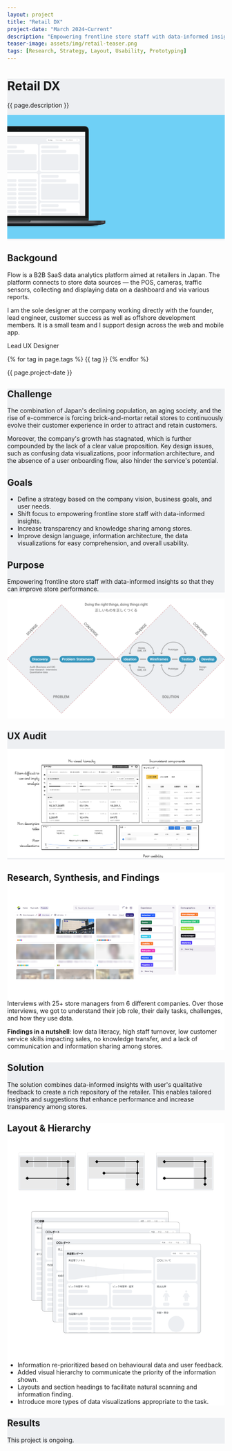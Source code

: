 ```yaml
---
layout: project
title: "Retail DX"
project-date: "March 2024~Current"
description: "Empowering frontline store staff with data-informed insights."
teaser-image: assets/img/retail-teaser.png
tags: [Research, Strategy, Layout, Usability, Prototyping]
---
```


<div class="full-width-section" style="background-color: #EDEFF2;">
  <div class="container content-wrapper">
    <h1>Retail DX</h1><p>{{ page.description }}</p>
    <div class="card">
      <img src="/assets/img/retail-screens.png" class="img-fluid rounded " alt="Retail Screens">
    </div>
  </div>
</div>

<div class="full-width-section">
  <div class="container content-wrapper">
    <div class="row">
      <div class="col-8">
        <h2>Backgound</h2>
        <p>Flow is a B2B SaaS data analytics platform aimed at retailers in Japan. The platform connects to store data sources — the POS, cameras, traffic sensors, collecting and displaying data on a dashboard and via various reports.</p>
        <p>I am the sole designer at the company working directly with the founder, lead engineer, customer success as well as offshore development members. It is a small team and I support design across the web and mobile app.</p>
      </div>
      <div class="col-4">
        <p>Lead UX Designer</p>
        {% for tag in page.tags %}
        <span class="badge rounded-pill bg-dark">{{ tag }}</span>
        {% endfor %}
        <p>{{ page.project-date }}</p>
      </div>
    </div>
  </div>
</div>

<div class="full-width-section" style="background-color: #EDEFF2;">
  <div class="container content-wrapper">
    <h2>Challenge</h2>
    <p>The combination of Japan's declining population, an aging society, and the rise of e-commerce is forcing brick-and-mortar retail stores to continuously evolve their customer experience in order to attract and retain customers.</p>
    <p>Moreover, the company's growth has stagnated, which is further compounded by the lack of a clear value proposition. Key design issues, such as confusing data visualizations, poor information architecture, and the absence of a user onboarding flow, also hinder the service's potential.</p>
    <h2>Goals</h2>
    <ul>
      <li>Define a strategy based on the company vision, business goals, and user needs.</li>
      <li>Shift focus to empowering frontline store staff with data-informed insights.</li>
      <li>Increase transparency and knowledge sharing among stores.</li>
      <li>Improve design language, information architecture, the data visualizations for easy comprehension, and overall usability.</li>
    </ul>
    <h2>Purpose</h2>
    <p>Empowering frontline store staff with data-informed insights so that they can improve store performance.</p>
  </div>
</div>

<div class="full-width-section" style="background-color: #fff;">
  <div class="container content-wrapper">
    <img src="/assets/img/double-diamond.svg" class="img-fluid rounded" alt="double diamond design process">
  </div>
</div>

<div class="full-width-section" style="background-color: #EDEFF2;">
  <div class="container content-wrapper">
    <h2>UX Audit</h2>
    <img src="/assets/img/retail-existing.png" class="img-fluid rounded" alt="Existing UI">
  </div>
</div>

<div class="full-width-section" style="background-color: #fff;">
  <div class="container content-wrapper">
    <h2>Research, Synthesis, and Findings</h2>
    <img src="/assets/img/interviews.png" class="img-fluid rounded" alt="Repository of User Interviews">
    <p>Interviews with 25+ store managers from 6 different companies. Over those interviews, we got to understand their job role, their daily tasks, challenges, and how they use data.</p>
    <p><b>Findings in a nutshell</b>: low data literacy, high staff turnover, low customer service skills impacting sales, no knowledge transfer, and a lack of communication and information sharing among stores.</p>
  </div>
</div>

<div class="full-width-section" style="background-color: #EDEFF2;">
  <div class="container content-wrapper">
    <h2>Solution</h2>
    <p>The solution combines data-informed insights with user's qualitative feedback to create a rich repository of the retailer. This enables tailored insights and suggestions that enhance performance and increase transparency among stores.</p>
  </div>
</div>

<div class="full-width-section" style="background-color: #fff;">
  <div class="container content-wrapper">
    <h2>Layout & Hierarchy</h2>
    <img src="/assets/img/retail-visualh.png" class="img-fluid rounded" alt="Hierarchy">
    <img src="/assets/img/retail-layout.png" class="img-fluid rounded" alt="Layout">
    <ul>
      <li>Information re-prioritized based on behavioural data and user feedback.</li>
      <li>Added visual hierarchy to communicate the priority of the information shown.</li>
      <li>Layouts and section headings to facilitate natural scanning and information finding.</li>
      <li>Introduce more types of data visualizations appropriate to the task.</li>
    </ul>
  </div>
</div>

<div class="full-width-section" style="background-color: #EDEFF2;">
  <div class="container content-wrapper">
    <h2>Results</h2>
    <p>This project is ongoing.</p>
  </div>
</div>
